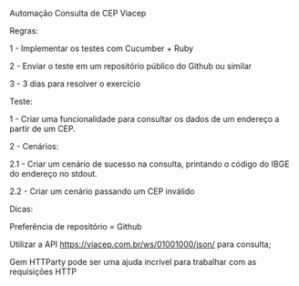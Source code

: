 Automação Consulta de CEP Viacep

Regras:

1 - Implementar os testes com Cucumber + Ruby

2 - Enviar o teste em um repositório público do Github ou similar

3 - 3 dias para resolver o exercício

Teste:

1 - Criar uma funcionalidade para consultar os dados de um endereço a partir de um CEP.

2 - Cenários:

2.1 - Criar um cenário de sucesso na consulta, printando o código do IBGE do endereço no stdout.

2.2 - Criar um cenário passando um CEP inválido

Dicas:

Preferência de repositório = Github

Utilizar a API https://viacep.com.br/ws/01001000/json/ para consulta;

Gem HTTParty pode ser uma ajuda incrível para trabalhar com as requisições HTTP
